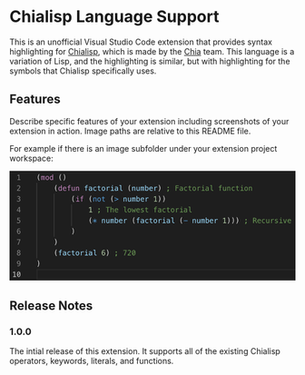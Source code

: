 # Chialisp Language Support
This is an unofficial Visual Studio Code extension that provides syntax highlighting for [Chialisp](https://chialisp.com), which is made by the [Chia](https://chia.net) team. This language is a variation of Lisp, and the highlighting is similar, but with highlighting for the symbols that Chialisp specifically uses.

## Features
Describe specific features of your extension including screenshots of your extension in action. Image paths are relative to this README file.

For example if there is an image subfolder under your extension project workspace:

![Highlighting Example](images/example.png)

## Release Notes

### 1.0.0
The intial release of this extension. It supports all of the existing Chialisp operators, keywords, literals, and functions.